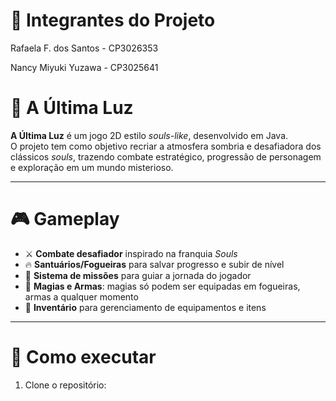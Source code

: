 # 👥 Integrantes do Projeto

Rafaela F. dos Santos - CP3026353

Nancy Miyuki Yuzawa - CP3025641


# 🌙 A Última Luz

**A Última Luz** é um jogo 2D estilo *souls-like*, desenvolvido em Java.  
O projeto tem como objetivo recriar a atmosfera sombria e desafiadora dos clássicos *souls*, trazendo combate estratégico, progressão de personagem e exploração em um mundo misterioso.

---

# 🎮 Gameplay

- ⚔️ **Combate desafiador** inspirado na franquia *Souls*  
- 🔥 **Santuários/Fogueiras** para salvar progresso e subir de nível  
- 📜 **Sistema de missões** para guiar a jornada do jogador  
- 🧙 **Magias e Armas**: magias só podem ser equipadas em fogueiras, armas a qualquer momento  
- 🎒 **Inventário** para gerenciamento de equipamentos e itens  

---

# 🚀 Como executar

1. Clone o repositório:

